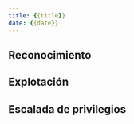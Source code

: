 ```yaml
---
title: {{title}}
date: {{date}}
---
```


## Reconocimiento



## Explotación



## Escalada de privilegios

